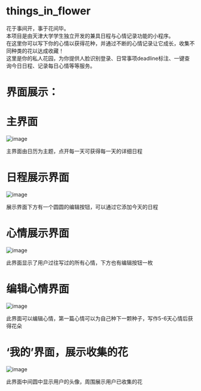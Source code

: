 # things_in_flower
花于事间开，事于花间毕。  
本项目是由天津大学学生独立开发的兼具日程与心情记录功能的小程序。  
在这里你可以写下你的心情以获得花种，并通过不断的心情记录让它成长，收集不同种类的花以达成收藏！  
这里是你的私人花园，为你提供人脸识别登录、日常事项deadline标注、一键查询今日日程、记录每日心情等等服务。

# 界面展示：
# 主界面
![image](https://github.com/connect-inver/things_in_flower/blob/master/x1.jpg) 

主界面由日历为主题，点开每一天可获得每一天的详细日程  
# 日程展示界面  
![image](https://github.com/connect-inver/things_in_flower/blob/master/1.jpg)

展示界面下方有一个圆圆的编辑按钮，可以通过它添加今天的日程  
# 心情展示界面  
![image](https://github.com/connect-inver/things_in_flower/blob/master/x2.jpg)

此界面显示了用户过往写过的所有心情，下方也有编辑按钮一枚  
# 编辑心情界面  
![image](https://github.com/connect-inver/things_in_flower/blob/master/2.jpg)

此界面可以编辑心情，第一篇心情可以为自己种下一颗种子，写作5-6天心情后获得花朵  
# ‘我的’界面，展示收集的花  
![image](https://github.com/connect-inver/things_in_flower/blob/master/x3.jpg)

此界面中间圆中显示用户的头像，周围展示用户已收集的花  




